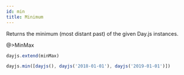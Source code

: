 ```yaml
---
id: min
title: Minimum
---
```

Returns the minimum (most distant past) of the given Day.js instances.

@>MinMax

```js
dayjs.extend(minMax)

dayjs.min([dayjs(), dayjs('2018-01-01'), dayjs('2019-01-01')])
```
